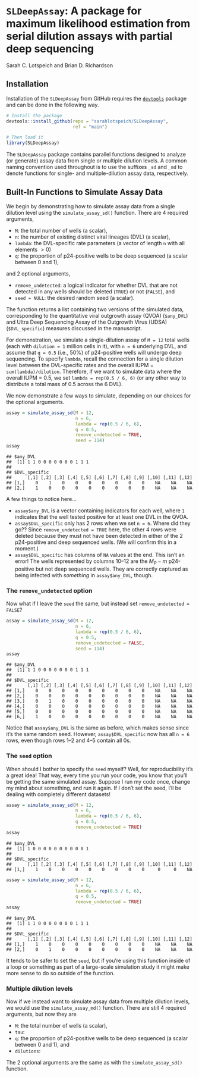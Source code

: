 `SLDeepAssay`: A package for maximum likelihood estimation from serial
dilution assays with partial deep sequencing
================
Sarah C. Lotspeich and Brian D. Richardson

## Installation

Installation of the `SLDeepAssay` from GitHub requires the
[`devtools`](https://www.r-project.org/nosvn/pandoc/devtools.html)
package and can be done in the following way.

``` r
# Install the package
devtools::install_github(repo = "sarahlotspeich/SLDeepAssay", 
                         ref = "main")
```

``` r
# Then load it
library(SLDeepAssay)
```

The `SLDeepAssay` package contains parallel functions designed to
analyze (or generate) assay data from single or multiple dilution
levels. A common naming convention used throughout is to use the
suffixes `_sd` and `_md` to denote functions for single- and
multiple-dilution assay data, respectively.

## Built-In Functions to Simulate Assay Data

We begin by demonstrating how to simulate assay data from a single
dilution level using the `simulate_assay_sd()` function. There are 4
required arguments,

- `M`: the total number of wells (a scalar),
- `n`: the number of existing distinct viral lineages (DVL) (a
  scalar),  
- `lambda`: the DVL-specific rate parameters (a vector of length `n`
  with all elements $>0$)
- `q`: the proportion of p24-positive wells to be deep sequenced (a
  scalar between $0$ and $1$),

and 2 optional arguments,

- `remove_undetected`: a logical indicator for whether DVL that are not
  detected in any wells should be deleted (`TRUE`) or not (`FALSE`), and
- `seed = NULL`: the desired random seed (a scalar).

The function returns a list containing two versions of the simulated
data, corresponding to the quantitative viral outgrowth assay (QVOA)
(`$any_DVL`) and Ultra Deep Sequencing Assay of the Outgrowth Virus
(UDSA) (`$DVL_specific`) measures discussed in the manuscript.

For demonstration, we simulate a single-dilution assay of `M = 12` total
wells (each with `dilution = 1` million cells in it), with `n = 6`
underlying DVL, and assume that `q = 0.5` (i.e., 50%) of p24-positive
wells will undergo deep sequencing. To specify `lambda`, recall the
connection for a single dilution level between the DVL-specific rates
and the overall IUPM = `sum(lambda)/dilution`. Therefore, if we want to
simulate data where the overall IUPM = 0.5, we set
`lambda = rep(0.5 / 6, 6)` (or any other way to distribute a total mass
of 0.5 across the 6 DVL).

We now demonstrate a few ways to simulate, depending on our choices for
the optional arguments.

``` r
assay = simulate_assay_sd(M = 12, 
                          n = 6, 
                          lambda = rep(0.5 / 6, 6), 
                          q = 0.5, 
                          remove_undetected = TRUE,
                          seed = 114)
assay
```

    ## $any_DVL
    ##  [1] 1 1 0 0 0 0 0 0 0 1 1 1
    ## 
    ## $DVL_specific
    ##      [,1] [,2] [,3] [,4] [,5] [,6] [,7] [,8] [,9] [,10] [,11] [,12]
    ## [1,]    0    1    0    0    0    0    0    0    0    NA    NA    NA
    ## [2,]    1    0    0    0    0    0    0    0    0    NA    NA    NA

A few things to notice here…

- `assay$any_DVL` is a vector containing indicators for each well, where
  `1` indicates that the well tested positive for at least one DVL in
  the QVOA.
- `assay$DVL_specific` only has 2 rows when we set `n = 6`. Where did
  they go?? Since `remove_undetected = TRUE` here, the other 4 rows were
  deleted because they must not have been detected in either of the 2
  p24-positive and deep sequenced wells. (We will confirm this in a
  moment.)
- `assay$DVL_specific` has columns of `NA` values at the end. This isn’t
  an error! The wells represented by columns 10–12 are the $M_P - m$
  p24-positive but not deep sequenced wells. They are correctly captured
  as being infected with *something* in `assay$any_DVL`, though.

### The `remove_undetected` option

Now what if I leave the `seed` the same, but instead set
`remove_undetected = FALSE`?

``` r
assay = simulate_assay_sd(M = 12, 
                          n = 6, 
                          lambda = rep(0.5 / 6, 6), 
                          q = 0.5, 
                          remove_undetected = FALSE,
                          seed = 114)
assay
```

    ## $any_DVL
    ##  [1] 1 1 0 0 0 0 0 0 0 1 1 1
    ## 
    ## $DVL_specific
    ##      [,1] [,2] [,3] [,4] [,5] [,6] [,7] [,8] [,9] [,10] [,11] [,12]
    ## [1,]    0    0    0    0    0    0    0    0    0    NA    NA    NA
    ## [2,]    0    0    0    0    0    0    0    0    0    NA    NA    NA
    ## [3,]    0    1    0    0    0    0    0    0    0    NA    NA    NA
    ## [4,]    0    0    0    0    0    0    0    0    0    NA    NA    NA
    ## [5,]    0    0    0    0    0    0    0    0    0    NA    NA    NA
    ## [6,]    1    0    0    0    0    0    0    0    0    NA    NA    NA

Notice that `assay$any_DVL` is the same as before, which makes sense
since it’s the same random seed. However, `assay$DVL_specific` now has
all `n = 6` rows, even though rows 1–2 and 4–5 contain all 0s.

### The `seed` option

When should I bother to specify the `seed` myself? Well, for
reproducibility it’s a great idea! That way, every time you run your
code, you know that you’ll be getting the same simulated assay. Suppose
I run my code once, change my mind about something, and run it again. If
I don’t set the seed, I’ll be dealing with completely different
datasets!

``` r
assay = simulate_assay_sd(M = 12, 
                          n = 6, 
                          lambda = rep(0.5 / 6, 6), 
                          q = 0.5, 
                          remove_undetected = TRUE)
assay
```

    ## $any_DVL
    ##  [1] 1 0 0 0 0 0 0 0 0 0 0 1
    ## 
    ## $DVL_specific
    ##      [,1] [,2] [,3] [,4] [,5] [,6] [,7] [,8] [,9] [,10] [,11] [,12]
    ## [1,]    1    0    0    0    0    0    0    0    0     0     0    NA

``` r
assay = simulate_assay_sd(M = 12, 
                          n = 6, 
                          lambda = rep(0.5 / 6, 6), 
                          q = 0.5, 
                          remove_undetected = TRUE)
assay
```

    ## $any_DVL
    ##  [1] 1 1 0 0 0 0 0 0 0 1 1 1
    ## 
    ## $DVL_specific
    ##      [,1] [,2] [,3] [,4] [,5] [,6] [,7] [,8] [,9] [,10] [,11] [,12]
    ## [1,]    1    0    0    0    0    0    0    0    0    NA    NA    NA
    ## [2,]    0    1    0    0    0    0    0    0    0    NA    NA    NA

It tends to be safer to set the `seed`, but if you’re using this
function inside of a loop or something as part of a large-scale
simulation study it might make more sense to do so outside of the
function.

### Multiple dilution levels

Now if we instead want to simulate assay data from multiple dilution
levels, we would use the `simulate_assay_md()` function. There are still
4 required arguments, but now they are

- `M`: the total number of wells (a scalar),
- `tau`:
- `q`: the proportion of p24-positive wells to be deep sequenced (a
  scalar between $0$ and $1$), and
- `dilutions`:

The 2 optional arguments are the same as with the `simulate_assay_sd()`
function.

